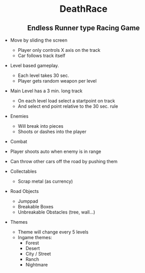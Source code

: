<h1 align = "center" > DeathRace</h1> 
<h2 align = "center" > Endless Runner type Racing Game</h2> 

- Move by sliding the screen
  - Player only controls X axis on the track
  - Car follows track itself

- Level based gameplay.
  - Each level takes 30 sec.
  - Player gets random weapon per level

- Main Level has a 3 min. long track
  - On each level load select a startpoint on track
  - And select end point relative to the 30 sec. rule

- Enemies 
  - Will break into pieces
  - Shoots or dashes into the player

-  Combat
  - Player shoots auto when enemy is in range
  - Can throw other cars off the road by pushing them

- Collectables
  - Scrap metal (as currency)

- Road Objects
  - Jumppad
  - Breakable Boxes
  - Unbreakable Obstacles (tree, wall...)

- Themes
  - Theme will change every 5 levels
  - Ingame themes:
    - Forest
    - Desert
    - City / Street
    - Ranch
    - Nightmare
